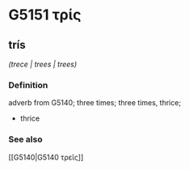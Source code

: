 # G5151 τρίς

## trís

_(trece | trees | trees)_

### Definition

adverb from G5140; three times; three times, thrice; 

- thrice

### See also

[[G5140|G5140 τρεῖς]]

